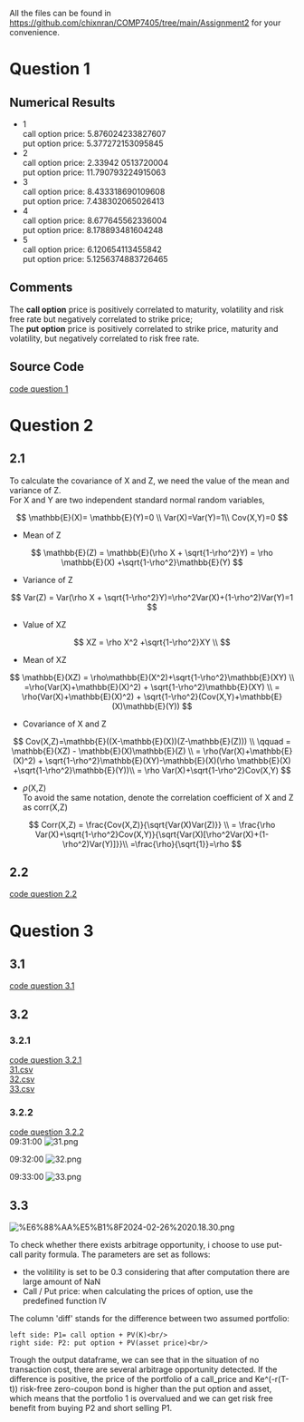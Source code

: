 All the files can be found in https://github.com/chixnran/COMP7405/tree/main/Assignment2 for your convenience.
# Question 1
## Numerical Results
- 1 <br/>
call option price: 5.876024233827607  
put option price: 5.377272153095845
- 2 <br/>
call option price: 2.33942
0513720004  
put option price: 11.790793224915063
- 3 <br/>
call option price: 8.433318690109608  
put option price: 7.438302065026413
- 4 <br/>
call option price: 8.677645562336004  
put option price: 8.178893481604248
- 5 <br/>
call option price: 6.120654113455842  
put option price: 5.1256374883726465<br/>  

## Comments
The **call option** price is positively correlated to maturity, volatility and risk free rate but negatively correlated to strike price;  
The **put option** price is positively correlated to strike price, maturity and volatility, but negatively correlated to risk free rate.
## Source Code
[code question 1](sourcecode.ipynb#Question-1)


# Question 2
## 2.1
To calculate the covariance of X and Z, we need the value of the mean and variance of Z.  
For X and Y are two independent standard normal random variables, 

$$
\mathbb{E}(X)= \mathbb{E}(Y)=0 \\
Var(X)=Var(Y)=1\\
Cov(X,Y)=0
$$

- Mean of Z
  
$$
\mathbb{E}(Z) = \mathbb{E}(\rho X + \sqrt{1-\rho^2}Y) = \rho \mathbb{E}(X) +\sqrt{1-\rho^2}\mathbb{E}(Y)
$$

- Variance of Z
  
$$
Var(Z) = Var(\rho X + \sqrt{1-\rho^2}Y)=\rho^2Var(X)+(1-\rho^2)Var(Y)=1
$$

- Value of XZ
  
$$
XZ = \rho X^2 +\sqrt{1-\rho^2}XY \\ 
$$

- Mean of XZ
  
$$
\mathbb{E}(XZ) = \rho\mathbb{E}(X^2)+\sqrt{1-\rho^2}\mathbb{E}(XY) \\ 
=\rho(Var(X)+\mathbb{E}(X)^2) + \sqrt{1-\rho^2}\mathbb{E}(XY) \\
= \rho(Var(X)+\mathbb{E}(X)^2) + \sqrt{1-\rho^2}(Cov(X,Y)+\mathbb{E}(X)\mathbb{E}(Y)) 
$$

- Covariance of X and Z

$$
Cov(X,Z)=\mathbb{E}((X-\mathbb{E}(X))(Z-\mathbb{E}(Z))) \\ 
\qquad = \mathbb{E}(XZ) - \mathbb{E}(X)\mathbb{E}(Z) \\
= \rho(Var(X)+\mathbb{E}(X)^2) + \sqrt{1-\rho^2}\mathbb{E}(XY)-\mathbb{E}(X)(\rho \mathbb{E}(X) +\sqrt{1-\rho^2}\mathbb{E}(Y))\\
= \rho Var(X)+\sqrt{1-\rho^2}Cov(X,Y)
$$

- $\rho$(X,Z)  
To avoid the same notation, denote the correlation coefficient of X and Z as corr(X,Z)

$$
Corr(X,Z) = \frac{Cov(X,Z)}{\sqrt{Var(X)Var(Z)}} \\
= \frac{\rho Var(X)+\sqrt{1-\rho^2}Cov(X,Y)}{\sqrt{Var(X)[\rho^2Var(X)+(1-\rho^2)Var(Y)]}}\\
=\frac{\rho}{\sqrt{1}}=\rho
$$



## 2.2 
[code question 2.2](sourcecode.ipynb#Question-2)

# Question 3
## 3.1
[code question 3.1](sourcecode.ipynb#Question-3.1)
## 3.2
### 3.2.1
[code question 3.2.1](ourcecode.ipynb#Question-3.1#3.2.1)<br/>
[31.csv](31.csv)<br/>
[32.csv](32.csv)<br/>
[33.csv](33.csv)<br/>
### 3.2.2
[code question 3.2.2](ourcecode.ipynb#Question-3.1#3.2.2)<br/>
09:31:00
![31.png](attachment:31.png)

09:32:00
![32.png](attachment:32.png)

09:33:00
![33.png](attachment:33.png)

## 3.3

![%E6%88%AA%E5%B1%8F2024-02-26%2020.18.30.png](attachment:%E6%88%AA%E5%B1%8F2024-02-26%2020.18.30.png)

To check whether there exists arbitrage opportunity, i choose to use put-call parity formula. The parameters are set as follows: <br/>
- the volitility is set to be 0.3 considering that after computation there are large amount of NaN
- Call / Put price: when calculating the prices of option, use the predefined function IV<br/>

The column 'diff' stands for the difference between two assumed portfolio:<br/>

    left side: P1= call option + PV(K)<br/>
    right side: P2: put option + PV(asset price)<br/>

Trough the output dataframe, we can see that in the situation of no transaction cost, there are several arbitrage opportunity detected. If the difference is positive, the price of the portfolio of a call_price and Ke^(-r(T-t)) risk-free zero-coupon bond is higher than the put option and asset, which means that the portfolio 1 is overvalued and we can get risk free benefit from buying P2 and short selling P1.
